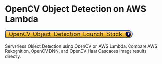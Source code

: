 # OpenCV Object Detection on AWS Lambda

[![OpenCV Object Detection Launch Stack](read-me-images/OpenCVObjectDetectionLaunchStack.png)](https://console.aws.amazon.com/cloudformation/home?region=us-east-1#/stacks/new?stackName=OpenCVObjectDetectionStack&templateURL=https://opencv-source.s3.amazonaws.com/template.yaml)

Serverless Object Detection using OpenCV on AWS Lambda. Compare AWS Rekognition, OpenCV DNN, and OpenCV Haar Cascades image results directly. 


